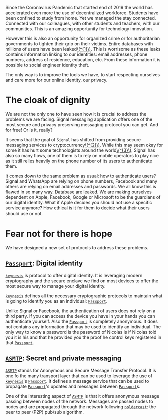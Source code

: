 Since the Coronavirus Pandemic that started end of 2019 the world has accelerated
even more the use of decentralized workforce. Students have been confined to study
from home. Yet we managed the stay connected. Connected with our colleagues, with
other students and teachers, with our communities. This is an amazing opportunity
for technology innovation.

However this is also an opportunity for organized crime or for authoritarian
governments to tighten their grip on their victims. Entire databases with
millions of users have been leaked[\\(^{1}\\)]. This is worrisome as these
leaks contains information linking to our identities: email addresses, phone
numbers, address of residence, education, etc. From these information it is
possible to social engineer identity theft.

The only way is to improve the tools we have, to start respecting ourselves and
care more for our online identity, our privacy.

# The cloak of dignity

We are not the only one to have seen how it is crucial to address the problems
we are facing. Signal messaging application offers one of the most secure and
privacy preserving messaging protocol you can get. And for free! Or is it, really?

It seems that the goal of `Signal` has shifted from providing secure messaging
services to cryptocurrency[\\(^{2}\\)]. While this may seem okay for some it
has hurt some technologists around the world[\\(^{3}\\)]. Signal has also so
many flows, one of them is to rely on mobile operators to play nice as it still
relies heavily on the phone number of its users to authenticate them.

It comes down to the same problem as usual: how to authenticate users? Signal
and WhatsApp are relying on phone numbers, Facebook and many others are relying
on email addresses and passwords. We all know this is flawed in so many way.
Database are leaked. We are making ourselves dependent on Apple, Facebook, Google
or Microsoft to be the guardians of our digital identity. What if Apple decides
you should not use a specific service anymore? How ethical is it for them to
decide what their users should use or not.

# Fear not for there is hope

We have designed a new set of protocols to address these problems.

## [`Passport`]: Digital identity

[`keynesis`] is protocol to offer digital identity. It is leveraging modern
cryptography and the secure enclave we find on most devices to offer the
most secure way to manage your digital identity.

[`keynesis`] defines all the necessary cryptographic protocols to maintain
what is going to identify you as an individual: [`Passport`].

Unlike Signal or Facebook, the authentication of users does not rely on
a third party. If you can access the device you have in your hands you can
authenticate yourself. Also the [`Passport`] is completely anonymous. It does
not contains any information that may be used to identify an individual.
The only way to know a password is the password of Nicolas is if
Nicolas told you it is his and that he provided you the proof he control
keys registered in that [`Passport`].

## [`ASMTP`]: Secret and private messaging

[`ASMTP`] stands for Anonymous and Secure Message Transfer Protocol. It is
one fo the many transport layer that can be used to leverage the use of
[`keynesis`]'s [`Passport`]. It defines a message service that can be used
to propagate [`Passport`]'s updates and messages between [`Passport`]s.

One of the interesting aspect of [`ASMTP`] is that it offers anonymous message
passing between nodes of the network. Messages are passed nodes to nodes and
are propagated through the network following [`poldercast`]: the peer to peer
(P2P) pub/sub algorithm.

[\\(^{1}\\)]: https://www.theguardian.com/technology/2021/apr/03/500-million-facebook-users-website-hackers
[\\(^{2}\\)]: https://signal.org/blog/help-us-test-payments-in-signal/
[\\(^{3}\\)]: https://www.stephendiehl.com/blog/signal.html
[`keynesis`]: ./keynesis.md
[`Passport`]: ./keynesis.md#passport
[noise protocol]: ./noise.md
[`ASMTP`]: ./asmtp.md
[`poldercast`]: ./poldercast.md